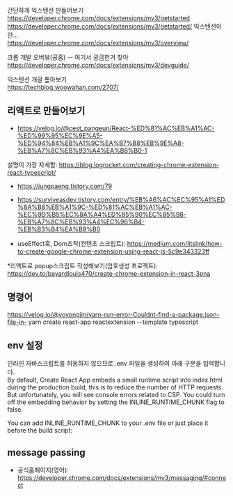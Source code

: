 간단하게 익스텐션 만들어보기  
https://developer.chrome.com/docs/extensions/mv3/getstarted
https://developer.chrome.com/docs/extensions/mv3/getstarted/
익스텐션이란...  
https://developer.chrome.com/docs/extensions/mv3/overview/

크롬 개발 오버뷰(공홈) -- 여기서 궁금한거 찾아
https://developer.chrome.com/docs/extensions/mv3/devguide/

익스텐션 개괄 톺아보기  
https://techblog.woowahan.com/2707/
## 리액트로 만들어보기

* https://velog.io/@cest_pangeun/React-%ED%81%AC%EB%A1%AC-%ED%99%95%EC%9E%A5-%ED%94%84%EB%A1%9C%EA%B7%B8%EB%9E%A8-%EB%A7%8C%EB%93%A4%EA%B8%B0-1
  
설명이 가장 자세함: https://blog.logrocket.com/creating-chrome-extension-react-typescript/


* https://jungpaeng.tistory.com/79

* https://surviveasdev.tistory.com/entry/%EB%A6%AC%EC%95%A1%ED%8A%B8%EB%A1%9C-%ED%81%AC%EB%A1%AC-%EC%9D%B5%EC%8A%A4%ED%85%90%EC%85%98-%EB%A7%8C%EB%93%A4%EC%96%B4-%EB%B3%B4%EA%B8%B0

* useEffect훅, Dom조작(컨텐츠 스크립트): https://medium.com/litslink/how-to-create-google-chrome-extension-using-react-js-5c9e343323ff

*리액트로 popup스크립트 작성해보기(암호생성 프로젝트): https://dev.to/bayardlouis470/create-chrome-extension-in-react-3pna

## 명령어

https://velog.io/@yoyongjin/yarn-run-error-Couldnt-find-a-package.json-file-in-
yarn create react-app reactextension  --template typescript

## env 설정
인라인 자바스크립트를 허용하지 않으므로 .env 파일을 생성하여 아래 구문을 입력합니다.  
By default, Create React App embeds a small runtime script into index.html during the production build, this is to reduce the number of HTTP requests. But unfortunately, you will see console errors related to CSP. You could turn off the embedding behavior by setting the INLINE_RUNTIME_CHUNK flag to false.

You can add INLINE_RUNTIME_CHUNK to your .env file or just place it before the build script:



## message passing
* 공식홈페이지(영어): https://developer.chrome.com/docs/extensions/mv3/messaging/#connect
